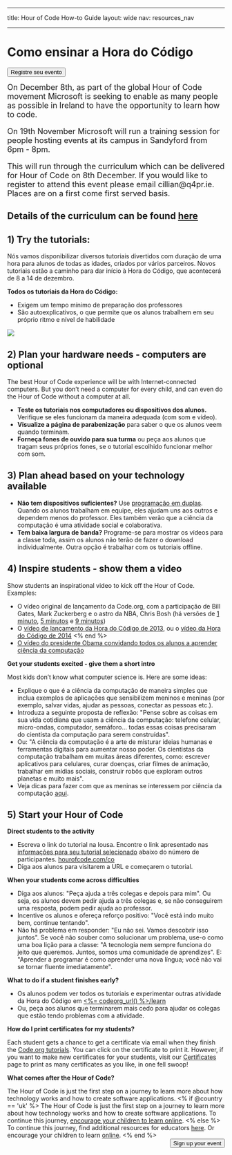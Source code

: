 * * *

title: Hour of Code How-to Guide layout: wide nav: resources_nav

* * *

<div class="row">
  <h1 class="col-sm-6">
    Como ensinar a Hora do Código
  </h1>
  
  <div class="col-sm-6 button-container centered">
    <a href="<%= hoc_uri('/#join') %>"><button class="signup-button">Registre seu evento</button></a>
  </div>
</div>

<font size="4">On December 8th, as part of the global Hour of Code movement Microsoft is seeking to enable as many people as possible in Ireland to have the opportunity to learn how to code.</p> 

<p>
  On 19th November Microsoft will run a training session for people hosting events at its campus in Sandyford from 6pm - 8pm.
</p>

<p>
  This will run through the curriculum which can be delivered for Hour of Code on 8th December. If you would like to register to attend this event please email cillian@q4pr.ie. Places are on a first come first served basis. </font>
</p>

<h2>
  Details of the curriculum can be found <a href="https://www.touchdevelop.com/hourofcode2">here</a>
</h2>

<h2>
  1) Try the tutorials:
</h2>

<p>
  Nós vamos disponibilizar diversos tutoriais divertidos com duração de uma hora para alunos de todas as idades, criados por vários parceiros. Novos tutoriais estão a caminho para dar início à Hora do Código, que acontecerá de 8 a 14 de dezembro.
</p>

<p>
  <strong>Todos os tutoriais da Hora do Código:</strong>
</p>

<ul>
  <li>
    Exigem um tempo mínimo de preparação dos professores
  </li>
  <li>
    São autoexplicativos, o que permite que os alunos trabalhem em seu próprio ritmo e nível de habilidade
  </li>
</ul>

<p>
  <a href="http://<%=codeorg_url() %>/learn"><img src="http://<%= codeorg_url() %>/images/tutorials.png" /></a>
</p>

<h2>
  2) Plan your hardware needs - computers are optional
</h2>

<p>
  The best Hour of Code experience will be with Internet-connected computers. But you don’t need a computer for every child, and can even do the Hour of Code without a computer at all.
</p>

<ul>
  <li>
    <strong>Teste os tutoriais nos computadores ou dispositivos dos alunos.</strong> Verifique se eles funcionam da maneira adequada (com som e vídeo).
  </li>
  <li>
    <strong>Visualize a página de parabenização</strong> para saber o que os alunos veem quando terminam.
  </li>
  <li>
    <strong>Forneça fones de ouvido para sua turma</strong> ou peça aos alunos que tragam seus próprios fones, se o tutorial escolhido funcionar melhor com som.
  </li>
</ul>

<h2>
  3) Plan ahead based on your technology available
</h2>

<ul>
  <li>
    <strong>Não tem dispositivos suficientes?</strong> Use <a href="http://www.ncwit.org/resources/pair-programming-box-power-collaborative-learning">programação em duplas</a>. Quando os alunos trabalham em equipe, eles ajudam uns aos outros e dependem menos do professor. Eles também verão que a ciência da computação é uma atividade social e colaborativa.
  </li>
  <li>
    <strong>Tem baixa largura de banda?</strong> Programe-se para mostrar os vídeos para a classe toda, assim os alunos não terão de fazer o download individualmente. Outra opção é trabalhar com os tutoriais offline.
  </li>
</ul>

<h2>
  4) Inspire students - show them a video
</h2>

<p>
  Show students an inspirational video to kick off the Hour of Code. Examples:
</p>

<ul>
  <li>
    O vídeo original de lançamento da Code.org, com a participação de Bill Gates, Mark Zuckerberg e o astro da NBA, Chris Bosh (há versões de <a href="https://www.youtube.com/watch?v=qYZF6oIZtfc">1 minuto</a>, <a href="https://www.youtube.com/watch?v=nKIu9yen5nc">5 minutos</a> e <a href="https://www.youtube.com/watch?v=dU1xS07N-FA">9 minutos</a>)
  </li>
  <li>
    O <a href="https://www.youtube.com/watch?v=FC5FbmsH4fw">vídeo de lançamento da Hora do Código de 2013</a>, ou o <a href="https://www.youtube.com/watch?v=rH7AjDMz_dc&index=2&list=PLzdnOPI1iJNe1WmdkMG-Ca8cLQpdEAL7Q">vídeo da Hora do Código de 2014</a> <% end %>
  </li>
  <li>
    <a href="https://www.youtube.com/watch?v=6XvmhE1J9PY">O vídeo do presidente Obama convidando todos os alunos a aprender ciência da computação</a>
  </li>
</ul>

<p>
  <strong>Get your students excited - give them a short intro</strong>
</p>

<p>
  Most kids don’t know what computer science is. Here are some ideas:
</p>

<ul>
  <li>
    Explique o que é a ciência da computação de maneira simples que inclua exemplos de aplicações que sensibilizem meninos e meninas (por exemplo, salvar vidas, ajudar as pessoas, conectar as pessoas etc.).
  </li>
  <li>
    Introduza a seguinte proposta de reflexão: "Pense sobre as coisas em sua vida cotidiana que usam a ciência da computação: telefone celular, micro-ondas, computador, semáforo... todas essas coisas precisaram do cientista da computação para serem construídas".
  </li>
  <li>
    Ou: "A ciência da computação é a arte de misturar ideias humanas e ferramentas digitais para aumentar nosso poder. Os cientistas da computação trabalham em muitas áreas diferentes, como: escrever aplicativos para celulares, curar doenças, criar filmes de animação, trabalhar em mídias sociais, construir robôs que exploram outros planetas e muito mais".
  </li>
  <li>
    Veja dicas para fazer com que as meninas se interessem por ciência da computação <a href="http://<%= codeorg_url() %>/girls">aqui</a>.
  </li>
</ul>

<h2>
  5) Start your Hour of Code
</h2>

<p>
  <strong>Direct students to the activity</strong>
</p>

<ul>
  <li>
    Escreva o link do tutorial na lousa. Encontre o link apresentado nas <a href="http://<%= codeorg_url() %>/learn">informações para seu tutorial selecionado</a> abaixo do número de participantes. <a href="http://hourofcode.com/co">hourofcode.com/co</a>
  </li>
  <li>
    Diga aos alunos para visitarem a URL e começarem o tutorial.
  </li>
</ul>

<p>
  <strong>When your students come across difficulties</strong>
</p>

<ul>
  <li>
    Diga aos alunos: "Peça ajuda a três colegas e depois para mim". Ou seja, os alunos devem pedir ajuda a três colegas e, se não conseguirem uma resposta, podem pedir ajuda ao professor.
  </li>
  <li>
    Incentive os alunos e ofereça reforço positivo: "Você está indo muito bem, continue tentando".
  </li>
  <li>
    Não há problema em responder: "Eu não sei. Vamos descobrir isso juntos". Se você não souber como solucionar um problema, use-o como uma boa lição para a classe: "A tecnologia nem sempre funciona do jeito que queremos. Juntos, somos uma comunidade de aprendizes". E: "Aprender a programar é como aprender uma nova língua; você não vai se tornar fluente imediatamente".
  </li>
</ul>

<p>
  <strong>What to do if a student finishes early?</strong>
</p>

<ul>
  <li>
    Os alunos podem ver todos os tutoriais e experimentar outras atividade da Hora do Código em <a href="http://<%= codeorg_url() %>/learn"><%= codeorg_url() %>/learn</a>
  </li>
  <li>
    Ou, peça aos alunos que terminarem mais cedo para ajudar os colegas que estão tendo problemas com a atividade.
  </li>
</ul>

<p>
  <strong>How do I print certificates for my students?</strong>
</p>

<p>
  Each student gets a chance to get a certificate via email when they finish the <a href="http://studio.code.org">Code.org tutorials</a>. You can click on the certificate to print it. However, if you want to make new certificates for your students, visit our <a href="http://<%= codeorg_url() %>/certificates">Certificates</a> page to print as many certificates as you like, in one fell swoop!
</p>

<p>
  <strong>What comes after the Hour of Code?</strong>
</p>

<p>
  The Hour of Code is just the first step on a journey to learn more about how technology works and how to create software applications. <% if @country == 'uk' %> The Hour of Code is just the first step on a journey to learn more about how technology works and how to create software applications. To continue this journey, <a href="http://uk.code.org/learn/beyond">encourage your children to learn online</a>. <% else %> To continue this journey, find additional resources for educators <a href="http://<%= codeorg_url() %>/educate">here</a>. Or encourage your children to learn <a href="http://<%= codeorg_url() %>/learn/beyond">online</a>. <% end %> <a style="display: block" href="<%= hoc_uri('/#join') %>"><button style="float: right;">Sign up your event</button></a>
</p>